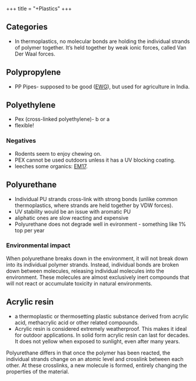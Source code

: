 +++
title = "+Plastics"
+++

## Categories
- In thermoplastics, no molecular bonds are holding the individual strands of polymer together. It’s held together by weak ionic forces, called Van Der Waal forces.

## Polypropylene 
- PP Pipes- supposed to be good ([EWG](https://www.ewg.org/healthyhomeguide/plumbing-and-pipes/)), but used for agriculture in India.

## Polyethylene
- Pex (cross-linked polyethylene)- b or a 
- flexible!

### Negatives
- Rodents seem to enjoy chewing on.
- PEX cannot be used outdoors unless it has a UV blocking coating.
- leeches some organics: [EM17](https://www.fondriest.com/news/not-drop-drink-plastic-pipes-leaching-chemicals-drinking-water.htm).

## Polyurethane
- Individual PU strands cross-link with strong bonds (unlike common thermoplastics, where strands are held together by VDW forces).
- UV stability would be an issue with aromatic PU 
- aliphatic ones are slow reacting and expensive
- Polyurethane does not degrade well in evironment - something like 1% top per year

### Environmental impact
When polyurethane breaks down in the environment, it will not break down into its individual polymer strands. Instead, individual bonds are broken down between molecules, releasing individual molecules into the environment. These molecules are almost exclusively inert compounds that will not react or accumulate toxicity in natural environments.

## Acrylic resin
- a thermoplastic or thermosetting plastic substance derived from acrylic acid, methacrylic acid or other related compounds.
- Acrylic resin is considered extremely weatherproof. This makes it ideal for outdoor applications. In solid form acrylic resin can last for decades. It does not yellow when exposed to sunlight, even after many years.

Polyurethane differs in that once the polymer has been reacted, the individual strands change on an atomic level and crosslink between each other. At these crosslinks, a new molecule is formed, entirely changing the properties of the material.